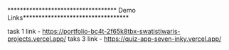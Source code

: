 
*********************************** Demo Links**********************************



task 1 link - https://portfolio-bc4t-2f65k8tbx-swatistiwaris-projects.vercel.app/
taks 3 link - https://quiz-app-seven-inky.vercel.app/
